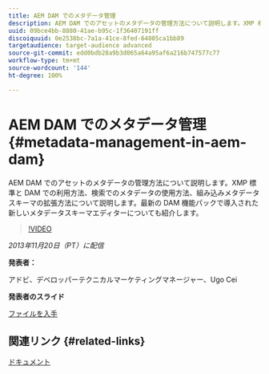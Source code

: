 ```yaml
---
title: AEM DAM でのメタデータ管理
description: AEM DAM でのアセットのメタデータの管理方法について説明します。XMP 標準と DAM での利用方法、検索でのメタデータの使用方法、組み込みメタデータスキーマの拡張方法について説明します。最新の DAM 機能パックで導入された新しいメタデータスキーマエディターについても紹介します。
uuid: 09bce4bb-8880-41ae-b95c-1f36407191ff
discoiquuid: 0e2538bc-7a1a-41ce-8fed-64805ca1bb89
targetaudience: target-audience advanced
source-git-commit: edd0bdb28a9b3d065a64a95af6a216b747577c77
workflow-type: tm+mt
source-wordcount: '144'
ht-degree: 100%

---
```


# AEM DAM でのメタデータ管理{#metadata-management-in-aem-dam}

AEM DAM でのアセットのメタデータの管理方法について説明します。XMP 標準と DAM での利用方法、検索でのメタデータの使用方法、組み込みメタデータスキーマの拡張方法について説明します。最新の DAM 機能パックで導入された新しいメタデータスキーマエディターについても紹介します。

>[!VIDEO](https://video.tv.adobe.com/v/19524/?quality=9)

*2013年11月20日（PT）に配信*

**発表者：**

アドビ、デベロッパーテクニカルマーケティングマネージャー、Ugo Cei

**発表者のスライド**

[ファイルを入手](assets/metadata-management-in-aem-dam.pdf)

## 関連リンク {#related-links}

[ドキュメント](https://docs.adobe.com/content/docs/en/cq/5-6-1/dam/metadata_for_digitalassetmanagement.html)

